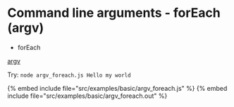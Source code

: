 # Command line arguments - forEach (argv)

* forEach

[argv](https://nodejs.org/docs/latest/api/process.html#process_process_argv)

Try: `node argv_foreach.js Hello my world`

{% embed include file="src/examples/basic/argv_foreach.js" %}
{% embed include file="src/examples/basic/argv_foreach.out" %}




